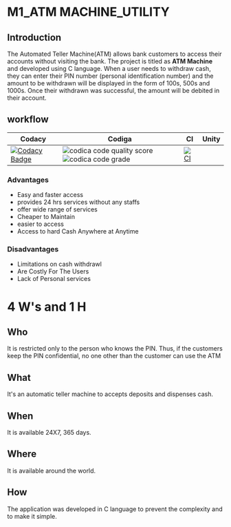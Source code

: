 # M1_ATM MACHINE_UTILITY
## Introduction
 The Automated Teller Machine(ATM) allows bank customers to access their accounts without visiting the bank. The project is titled as **ATM Machine** and developed using C language.
 When a user needs to withdraw cash, they can enter their PIN number (personal identification number) and the amount to be withdrawn will be displayed in the form of 100s, 500s and 1000s. Once their withdrawn was successful, the amount will be debited in their account.
 
 ## workflow 
| Codacy | Codiga | CI | Unity |
| --- | --- | --- | --- |
|[![Codacy Badge](https://app.codacy.com/project/badge/Grade/73a1f6d231d3409fad8eee32c4d75258)](https://www.codacy.com/gh/RIYA45088/M1_ATM-MACHINE_APPLICATION/dashboard?utm_source=github.com&amp;utm_medium=referral&amp;utm_content=RIYA45088/M1_ATM-MACHINE_APPLICATION&amp;utm_campaign=Badge_Grade)|![codica code quality score](https://api.codiga.io/project/30956/status/svg)![codica code grade](https://api.codiga.io/project/30956/score/svg)|[![CI](https://github.com/RIYA45088/M1_ATM-MACHINE_APPLICATION/actions/workflows/main.yml/badge.svg)](https://github.com/RIYA45088/M1_ATM-MACHINE_APPLICATION/actions/workflows/main.yml)

### Advantages
-   Easy and faster access 
-   provides 24 hrs services without any staffs
-   offer wide range of services
-   Cheaper to Maintain
-   easier to access
-   Access to hard Cash Anywhere at Anytime
 
 ### Disadvantages
-   Limitations on cash withdrawl
-   Are Costly For The Users
-   Lack of Personal services

# 4 W's and 1 H

## Who
It is restricted only to the person who knows the PIN. Thus, if the customers keep the PIN confidential, no one other than the customer can use the ATM

## What
It's an automatic teller machine to accepts deposits and dispenses cash.

## When
It is available 24X7, 365 days.

## Where
It is available around the world.

## How
The application was developed in C language to prevent the complexity and to make it simple. 
